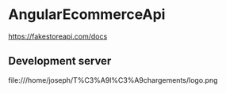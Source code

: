 # AngularEcommerceApi

https://fakestoreapi.com/docs

## Development server



file:///home/joseph/T%C3%A9l%C3%A9chargements/logo.png
